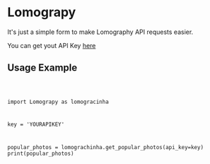 # Lomograpy

It's just a simple form to make Lomography API requests easier.


You can get yout API Key [here](<https://api.lomography.com/>)



## Usage Example

<code>

import Lomograpy as lomogracinha

key = 'YOURAPIKEY'


popular_photos = lomograchinha.get_popular_photos(api_key=key)
print(popular_photos)
